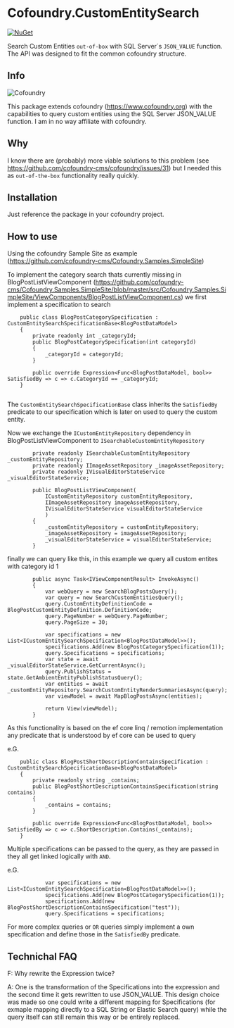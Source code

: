 # Cofoundry.CustomEntitySearch

[![NuGet](https://img.shields.io/nuget/v/sbkst.Cofoundry.CustomEntitySearch.svg)](https://www.nuget.org/packages/sbkst.Cofoundry.CustomEntitySearch/)

Search Custom Entities `out-of-box` with SQL Server´s `JSON_VALUE` function.
The API was designed to fit the common cofoundry structure.

## Info
![Cofoundry](https://www.cofoundry.org/content/images/external/logo_for_github_readme.png)

This package extends cofoundry (https://www.cofoundry.org) with the capabilities to 
query custom entities using the SQL Server JSON_VALUE function.
I am in no way affiliate with cofoundry.

## Why 
I know there are (probably) more viable solutions to this problem (see https://github.com/cofoundry-cms/cofoundry/issues/31)
but I needed this as `out-of-the-box` functionality really quickly.

## Installation
Just reference the package in your cofoundry project.

## How to use
Using the cofoundry Sample Site as example (https://github.com/cofoundry-cms/Cofoundry.Samples.SimpleSite)

To implement the category search thats currently missing in BlogPostListViewComponent (https://github.com/cofoundry-cms/Cofoundry.Samples.SimpleSite/blob/master/src/Cofoundry.Samples.SimpleSite/ViewComponents/BlogPostListViewComponent.cs)
we first implement a specification to search 

```
    public class BlogPostCategorySpecification : CustomEntitySearchSpecificationBase<BlogPostDataModel>
    {
        private readonly int _categoryId;
        public BlogPostCategorySpecification(int categoryId)
        {
            _categoryId = categoryId;
        }

        public override Expression<Func<BlogPostDataModel, bool>> SatisfiedBy => c => c.CategoryId == _categoryId;
    }
	
````

The `CustomEntitySearchSpecificationBase` class inherits the `SatisfiedBy` predicate to our specification which is later on
used to query the custom entity.

Now we exchange the `ICustomEntityRepository` dependency in BlogPostListViewComponent to `ISearchableCustomEntityRepository`

```
        private readonly ISearchableCustomEntityRepository _customEntityRepository;
        private readonly IImageAssetRepository _imageAssetRepository;
        private readonly IVisualEditorStateService _visualEditorStateService;

        public BlogPostListViewComponent(
            ICustomEntityRepository customEntityRepository,
            IImageAssetRepository imageAssetRepository,
            IVisualEditorStateService visualEditorStateService
            )
        {
            _customEntityRepository = customEntityRepository;
            _imageAssetRepository = imageAssetRepository;
            _visualEditorStateService = visualEditorStateService;
        }
```

finally we can query like this, in this example we query all custom entites with category id 1

```
        public async Task<IViewComponentResult> InvokeAsync()
        {
            var webQuery = new SearchBlogPostsQuery();
            var query = new SearchCustomEntitiesQuery();
            query.CustomEntityDefinitionCode = BlogPostCustomEntityDefinition.DefinitionCode;
            query.PageNumber = webQuery.PageNumber;
            query.PageSize = 30;

            var specifications = new List<ICustomEntitySearchSpecification<BlogPostDataModel>>();
            specifications.Add(new BlogPostCategorySpecification(1));
            query.Specifications = specifications;
            var state = await _visualEditorStateService.GetCurrentAsync();
            query.PublishStatus = state.GetAmbientEntityPublishStatusQuery();
            var entities = await _customEntityRepository.SearchCustomEntityRenderSummariesAsync(query);
            var viewModel = await MapBlogPostsAsync(entities);

            return View(viewModel);
        }
```

As this functionality is based on the ef core linq / remotion implementation any predicate
that is understood by ef core can be used to query 

e.G.

```
    public class BlogPostShortDescriptionContainsSpecification : CustomEntitySearchSpecificationBase<BlogPostDataModel>
    {
        private readonly string _contains;
        public BlogPostShortDescriptionContainsSpecification(string contains)
        {
            _contains = contains;
        }

        public override Expression<Func<BlogPostDataModel, bool>> SatisfiedBy => c => c.ShortDescription.Contains(_contains);
    }
```


Multiple specifications can be passed to the query, as they are passed in they all 
get linked logically with `AND`.

e.G.

```
            var specifications = new List<ICustomEntitySearchSpecification<BlogPostDataModel>>();
            specifications.Add(new BlogPostCategorySpecification(1));
            specifications.Add(new BlogPostShortDescriptionContainsSpecification("test"));
            query.Specifications = specifications;
```

For more complex queries or `OR` queries simply implement a own specification and define those
in the `SatisfiedBy` predicate.

## Technichal FAQ

F: Why rewrite the Expression twice?

A: One is the transformation of the Specifications into the expression
and the second time it gets rewritten to use JSON_VALUE. 
This design choice was made so one could write a different mapping for
Specifications (for exmaple mapping directly to a SQL String or Elastic Search query)
while the query itself can still remain this way or be entirely replaced.